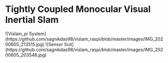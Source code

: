 <h1>Tightly Coupled Monocular Visual Inertial Slam</h1>
![Vislam_pi System](https://github.com/sagnikdas98/vislam_raspi/blob/master/images/IMG_20200605_213515.jpg)
![Sensor Suit](https://github.com/sagnikdas98/vislam_raspi/blob/master/images/IMG_20200605_203546.jpg)
